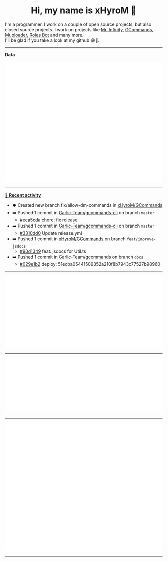 <p align="center">
    <!-- <img src="https://avatars.githubusercontent.com/u/56601352" width="192" alt="hyro's pfp" /> -->
    <h1 align="center">Hi, my name is xHyroM 👋</h1>
</p>

I'm a programmer. I work on a couple of open source projects, but also closed source projects. I work on projects like [Mr. Infinity](https://discord.com/oauth2/authorize?client_id=720321585625694239&scope=bot%20applications.commands&permissions=8&redirect_uri=https://blobs.gq/imanager&prompt=consent&response_type=code), [GCommands](https://github.com/Garlic-Team/GCommands), [Muploader](https://github.com/xHyroM/Muploder), [Roles Bot](https://github.com/xHyroM/roles-bot) and many more.  
I'll be glad if you take a look at my github 😀👀.

___
**Data**

<img src="https://github.com/xHyroM/xHyroM/blob/master/.cache/base.svg">

___

**[📰 Recent activity](https://github.com/xHyroM)**
* ⏺️ Created new branch fix/allow-dm-commands in [xHyroM/GCommands](https://github.com/xHyroM/GCommands)
* ➡️ Pushed 1 commit in [Garlic-Team/gcommands-cli](https://github.com/Garlic-Team/gcommands-cli) on branch `master`
  * [#eca5cda](https://github.com/Garlic-Team/gcommands-cli/commit/eca5cda) chore: fix release
* ➡️ Pushed 1 commit in [Garlic-Team/gcommands-cli](https://github.com/Garlic-Team/gcommands-cli) on branch `master`
  * [#3310dd0](https://github.com/Garlic-Team/gcommands-cli/commit/3310dd0) Update release.yml
* ➡️ Pushed 1 commit in [xHyroM/GCommands](https://github.com/xHyroM/GCommands) on branch `feat/improve-jsdocs`
  * [#90d1349](https://github.com/xHyroM/GCommands/commit/90d1349) feat: jsdocs for Util.ts
* ➡️ Pushed 1 commit in [Garlic-Team/gcommands](https://github.com/Garlic-Team/gcommands) on branch `docs`
  * [#029e1b2](https://github.com/Garlic-Team/gcommands/commit/029e1b2) deploy: 51ecba05441509352a210f8b7943c77527b98960


___

<img src="https://github.com/xHyroM/xHyroM/blob/master/.cache/isocalendar.svg">

___

<img src="https://github.com/xHyroM/xHyroM/blob/master/.cache/languages.svg">

___

<img src="https://github.com/xHyroM/xHyroM/blob/master/.cache/achievements.svg">

___
